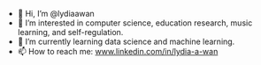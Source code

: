 - 👋 Hi, I’m @lydiaawan
- 👀 I’m interested in computer science, education research, music learning, and self-regulation.
- 🌱 I’m currently learning data science and machine learning.
- 📫 How to reach me: www.linkedin.com/in/lydia-a-wan

<!---
lydiaawan/lydiaawan is a ✨ special ✨ repository because its `README.md` (this file) appears on your GitHub profile.
You can click the Preview link to take a look at your changes.
--->
